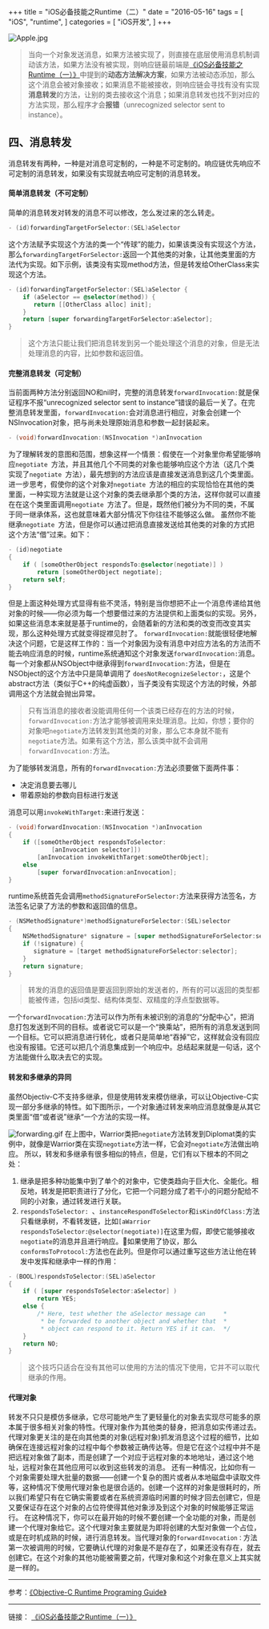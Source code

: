 +++
title = "iOS必备技能之Runtime（二）"
date = "2016-05-16"
tags = [
    "iOS",
    "runtime",
]
categories = [
    "iOS开发",
]
+++

![Apple.jpg](http://upload-images.jianshu.io/upload_images/1587104-3f5ffd530527cc8c.jpg?imageMogr2/auto-orient/strip%7CimageView2/2/w/1240)
> 当向一个对象发送消息，如果方法被实现了，则直接在底层使用消息机制调动该方法，如果方法没有被实现，则响应链最前端是[《iOS必备技能之Runtime（一）》](http://www.jianshu.com/p/332698be594c)中提到的**动态方法解决方案**，如果方法被动态添加，那么这个消息会被对象接收；如果消息不能被接收，则响应链会寻找有没有实现**消息转发**的方法，让别的类去接收这个消息；如果消息转发也找不到对应的方法实现，那么程序才会**报错**（unrecognized selector sent to instance）。

## 四、消息转发
消息转发有两种，一种是对消息可定制的，一种是不可定制的。响应链优先响应不可定制的消息转发，如果没有实现就去响应可定制的消息转发。
#### 简单消息转发（不可定制）
简单的消息转发对转发的消息不可以修改，怎么发过来的怎么转走。
``` objectivec
- (id)forwardingTargetForSelector:(SEL)aSelector
```
这个方法赋予实现这个方法的类一个“传球”的能力，如果该类没有实现这个方法，那么`forwardingTargetForSelector:`返回一个其他类的对象，让其他类里面的方法代为实现。如下示例，该类没有实现method方法，但是转发给OtherClass来实现这个方法。
``` objectivec
- (id)forwardingTargetForSelector:(SEL)aSelector {
    if (aSelector == @selector(method)) {
       return [[OtherClass alloc] init];
    }
    return [super forwardingTargetForSelector:aSelector];
}
```
> 这个方法只能让我们把消息转发到另一个能处理这个消息的对象，但是无法处理消息的内容，比如参数和返回值。

#### 完整消息转发（可定制）
当前面两种方法分别返回NO和nil时，完整的消息转发`forwardInvocation:`就是保证程序不报“unrecognized selector sent to instance”错误的最后一关了。在完整消息转发里面，`forwardInvocation:`会对消息进行相应，对象会创建一个NSInvocation对象，把与尚未处理原始消息和参数一起封装起来。
``` objectivec
- (void)forwardInvocation:(NSInvocation *)anInvocation
```
为了理解转发的意图和范围，想象这样一个情景：假使在一个对象里你希望能够响应`negotiate `方法，并且其他几个不同类的对象也能够响应这个方法（这几个类实现了`negotiate `方法），最先想到的方法应该是直接发送消息到这几个类里面。
进一步思考，假使你的这个对象对`negotiate `方法的相应的实现恰恰在其他的类里面，一种实现方法就是让这个对象的类去继承那个类的方法，这样你就可以直接在在这个类里面调用`negotiate `方法了。但是，既然他们被分为不同的类，不属于同一继承体系，这也就意味着大部分情况下你往往不能够这么做。
虽然你不能继承`negotiate `方法，但是你可以通过把消息直接发送给其他类的对象的方式把这个方法“借”过来。如下：
``` objectivec
- (id)negotiate
{
    if ( [someOtherObject respondsTo:@selector(negotiate)] )
        return [someOtherObject negotiate];
    return self;
}
```
但是上面这种处理方式显得有些不灵活，特别是当你想把不止一个消息传递给其他对象的时候——你必须为每一个想要借过来的方法提供和上面类似的实现。另外，如果这些消息本来就是基于runtime的，会随着新的方法和类的改变而改变其实现，那么这种处理方式就变得捉襟见肘了。
`forwardInvocation:`就能很轻便地解决这个问题，它是这样工作的：当一个对象因为没有消息中对应方法名的方法而不能去响应消息的时候，runtime系统通知这个对象发送`forwardInvocation:`消息。每一个对象都从NSObject中继承得到`forwardInvocation:`方法，但是在NSObject的这个方法中只是简单调用了 `doesNotRecognizeSelector:`，这是个abstract方法（类似于C++的纯虚函数），当子类没有实现这个方法的时候，外部调用这个方法就会抛出异常。
> 只有当消息的接收者没能调用任何一个该类已经存在的方法的时候，`forwardInvocation:`方法才能够被调用来处理消息。比如，你想；要你的对象吧`negotiate`方法转发到其他类的对象，那么它本身就不能有`negotiate`方法。如果有这个方法，那么该类中就不会调用`forwardInvocation:`方法。

为了能够转发消息，所有的`forwardInvocation:`方法必须要做下面两件事：
- 决定消息要去哪儿
- 带着原始的参数向目标进行发送

消息可以用`invokeWithTarget:`来进行发送：

``` objectivec
- (void)forwardInvocation:(NSInvocation *)anInvocation
{
    if ([someOtherObject respondsToSelector:
            [anInvocation selector]])
        [anInvocation invokeWithTarget:someOtherObject];
    else
        [super forwardInvocation:anInvocation];
}
```
runtime系统首先会调用`methodSignatureForSelector:`方法来获得方法签名，方法签名记录了方法的参数和返回值的信息。
``` objectivec
- (NSMethodSignature*)methodSignatureForSelector:(SEL)selector
{
    NSMethodSignature* signature = [super methodSignatureForSelector:selector];
    if (!signature) {
       signature = [target methodSignatureForSelector:selector];
    }
    return signature;
}
```
> 转发的消息的返回值是要返回到原始的发送者的，所有的可以返回的类型都能被传递，包括id类型、结构体类型、双精度的浮点型数据等。

一个`forwardInvocation:`方法可以作为所有未被识别的消息的“分配中心”，把消息打包发送到不同的目标。或者说它可以是一个“换乘站”，把所有的消息发送到同一个目标。它可以把消息进行转化，或者只是简单地“吞掉”它，这样就会没有回应也没有报错。它还可以把几个消息集成到一个响应中。总结起来就是一句话，这个方法能做什么取决去它的实现。

#### 转发和多继承的异同
虽然Objectiv-C不支持多继承，但是使用转发来模仿继承，可以让Objective-C实现一部分多继承的特性。如下图所示，一个对象通过转发来响应消息就像是从其它类里面“借“或者说”继承“一个方法的实现一样。

![forwarding.gif](http://upload-images.jianshu.io/upload_images/1587104-a6eb9131c0f9c5cb.gif?imageMogr2/auto-orient/strip)
在上图中，Warrior类把`negotiate`方法转发到Diplomat类的实例中，就像是Warrior类在实现`negotiate`方法一样，它会对`negotiate`方法做出响应。
所以，转发和多继承有很多相似的特点，但是，它们有以下根本的不同之处：
1. 继承是把多种功能集中到了单个的对象中，它使类趋向于巨大化、全能化。相反地，转发是把职责进行了分化，它把一个问题分成了若干小的问题分配给不同的小对象，通过转发进行关联。
2. `respondsToSelector: `、`instanceRespondToSelector`和` isKindOfClass: `方法只看继承树，不看转发链，比如`[aWarrior respondsToSelector:@selector(negotiate)]`在这里为假，即使它能够接收`negotiate`的消息并且进行响应。如果使用了协议，那么`conformsToProtocol:`方法也在此列。但是你可以通过重写这些方法让他在转发中发挥和继承中一样的作用：

``` objectivec
- (BOOL)respondsToSelector:(SEL)aSelector
{
    if ( [super respondsToSelector:aSelector] )
        return YES;
    else {
        /* Here, test whether the aSelector message can     *
         * be forwarded to another object and whether that  *
         * object can respond to it. Return YES if it can.  */
    }
    return NO;
}
```
> 这个技巧只适合在没有其他可以使用的方法的情况下使用，它并不可以取代继承的作用。

#### 代理对象
转发不只只是模仿多继承，它尽可能地产生了更轻量化的对象去实现尽可能多的原本属于很多相关对象的特性。代理对象作为其他类的替身，把消息如实传递过去。代理对象更关注的是在向其他类的对象(远程对象)抓发消息这个过程的细节，比如确保在连接远程对象的过程中每个参数被正确传达等。但是它在这个过程中并不是把远程对象做了副本，而是创建了一个对应于远程对象的本地地址，通过这个地址，远程对象在其他应用可以收到这些转发的消息。
还有一种情况，比如你有一个对象需要处理大批量的数据——创建一个复杂的图片或者从本地磁盘中读取文件等，这种情况下使用代理对象也是很合适的。创建一个这样的对象是很耗时的，所以我们希望只有在它确实需要或者在系统资源临时闲置的时候才回去创建它，但是又要保证存在这个对象的占位符使得其他对象涉及到这个对象的时候能够正常运行。
在这种情况下，你可以在最开始的时候不要创建一个全功能的对象，而是创建一个代理对象给它。这个代理对象主要就是为即将创建的大型对象做一个占位，或是在时机成熟的时候，进行消息转发。当代理对象的`forwardInvocation：`方法第一次被调用的时候，它要确认代理的对象是不是存在了，如果还没有存在，就去创建它。在这个对象的其他功能被需要之前，代理对象和这个对象在意义上其实就是一样的。



---
参考：[《Objective-C Runtime Programing Guide》](https://developer.apple.com/library/mac/documentation/Cocoa/Conceptual/ObjCRuntimeGuide/Introduction/Introduction.html)

---
链接：
[《iOS必备技能之Runtime（一）》](http://www.jianshu.com/p/332698be594c)